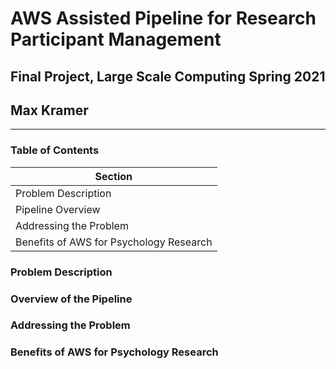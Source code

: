 # AWS Assisted Pipeline for Research Participant Management
## Final Project, Large Scale Computing Spring 2021
## Max Kramer
---

### Table of Contents

|Section|
|---|
|Problem Description|
|Pipeline Overview|
|Addressing the Problem|
|Benefits of AWS for Psychology Research|



### Problem Description

### Overview of the Pipeline

### Addressing the Problem

### Benefits of AWS for Psychology Research

